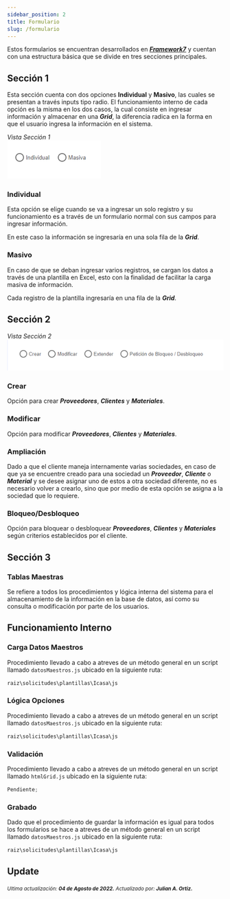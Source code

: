```yaml
---
sidebar_position: 2
title: Formulario
slug: /formulario
---
```


Estos formularios se encuentran desarrollados en **_[Framework7](https://framework7.io/)_** y cuentan con una estructura básica que se divide en tres secciones principales.

## Sección 1

Esta sección cuenta con dos opciones **Individual** y **Masivo**, las cuales se presentan a través inputs tipo radio. El funcionamiento interno de cada opción es la misma en los dos casos, la cual consiste en ingresar información y almacenar en una **_Grid_**, la diferencia radica en la forma en que el usuario ingresa la información en el sistema.

_Vista Sección 1_  
![Sección 1](./img/seccion1.PNG "Sección 1")

### Individual

Esta opción se elige cuando se va a ingresar un solo registro y su funcionamiento es a través de un formulario normal con sus campos para ingresar información.

En este caso la información se ingresaría en una sola fila de la **_Grid_**.

### Masivo

En caso de que se deban ingresar varios registros, se cargan los datos a través de una plantilla en Excel, esto con la finalidad de facilitar la carga masiva de información.

Cada registro de la plantilla ingresaría en una fila de la **_Grid_**.

## Sección 2

_Vista Sección 2_  
![Sección 2](./img/seccion2.PNG "Sección 2")

### Crear

Opción para crear **_Proveedores_**, **_Clientes_** y **_Materiales_**.

### Modificar

Opción para modificar **_Proveedores_**, **_Clientes_** y **_Materiales_**.

### Ampliación

Dado a que el cliente maneja internamente varias sociedades, en caso de que ya se encuentre creado para una sociedad un **_Proveedor_**, **_Cliente_** o **_Material_** y se desee asignar uno de estos a otra sociedad diferente, no es necesario volver a crearlo, sino que por medio de esta opción se asigna a la sociedad que lo requiere.

### Bloqueo/Desbloqueo

Opción para bloquear o desbloquear **_Proveedores_**, **_Clientes_** y **_Materiales_** según criterios establecidos por el cliente.

## Sección 3

### Tablas Maestras

Se refiere a todos los procedimientos y lógica interna del sistema para el almacenamiento de la información en la base de datos, así como su consulta o modificación por parte de los usuarios.

## Funcionamiento Interno

### Carga Datos Maestros

Procedimiento llevado a cabo a atreves de un método general en un script llamado `datosMaestros.js` ubicado en la siguiente ruta:

```js title="Ruta datosMaestros.js"
raiz\solicitudes\plantillas\Icasa\js
```

### Lógica Opciones

Procedimiento llevado a cabo a atreves de un método general en un script llamado `datosMaestros.js` ubicado en la siguiente ruta:

```js title="Ruta datosMaestros.js"
raiz\solicitudes\plantillas\Icasa\js
```

### Validación

Procedimiento llevado a cabo a atreves de un método general en un script llamado `htmlGrid.js` ubicado en la siguiente ruta:

```js title="Ruta htmlGrid.js"
Pendiente;
```

### Grabado

Dado que el procedimiento de guardar la información es igual para todos los formularios se hace a atreves de un método general en un script llamado `datosMaestros.js` ubicado en la siguiente ruta:

```js title="Ruta datosMaestros.js"
raiz\solicitudes\plantillas\Icasa\js
```

## Update

<div class="ultima-actualizacion">
  <small>
    <i>
      Ultima actualización:
      <b> 04 de Agosto de 2022.</b>
    </i>
  </small>

  <small>
    <i>
      Actualizado por:
      <b> Julian A. Ortiz.</b>
    </i>
  </small>
</div>

